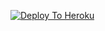 
[![Deploy To Heroku](https://www.herokucdn.com/deploy/button.svg)](https://dashboard.heroku.com/new?template=https://github.com/TeamFussion/Fusion)
